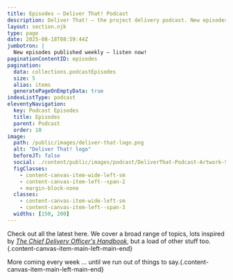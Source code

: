```yaml
---
title: Episodes — Deliver That! Podcast
description: Deliver That! — the project delivery podcast. New episodes published weekly — listen now!
layout: section.njk
type: page
date: 2025-08-18T08:59:44Z
jumbotron: |
  New episodes published weekly — listen now!
paginationContentID: episodes
pagination:
  data: collections.podcastEpisodes
  size: 5
  alias: items
  generatePageOnEmptyData: true
indexListType: podcast
eleventyNavigation:
  key: Podcast Episodes
  title: Episodes
  parent: Podcast
  order: 10
image:
  path: /public/images/deliver-that-logo.png
  alt: "Deliver That! logo"
  beforeJT: false
  social: ./content/public/images/podcast/DeliverThat-Podcast-Artwork-Social.jpg
  figClasses:
    - content-canvas-item-wide-left-sm
    - content-canvas-item-left--span-2
    - margin-block-none
  classes:
    - content-canvas-item-wide-left-sm
    - content-canvas-item-left--span-3
  widths: [150, 200]
---
```


Check out all the latest here. We cover a broad range of topics, lots inspired by [*The Chief Delivery Officer's Handbook*](/handbook/), but a load of other stuff too.{.content-canvas-item-main-left-main-end}

More coming every week … until we run out of things to say.{.content-canvas-item-main-left-main-end}
